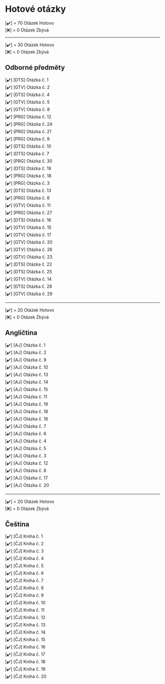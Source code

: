 # Hotové otázky

[✔️] = 70 Otázek Hotovo <br>
[❌] = 0 Otázek Zbývá
 ____________________________________________________________________________________________________________________________
[✔️] = 30 Otázek Hotovo <br>
[❌] = 0 Otázek Zbývá

## Odborné předměty 

 [✔️] [DTS] Otázka č. 1 <br>
 [✔️] [GTV] Otázka č. 2 <br>
 [✔️] [DTS] Otázka č. 4 <br>
 [✔️] [GTV] Otázka č. 5 <br>
 [✔️] [GTV] Otázka č. 8 <br>
 [✔️] [PRG] Otázka č. 12 <br>
 [✔️] [PRG] Otázka č. 24 <br>
 [✔️] [PRG] Otázka č. 21 <br>
 [✔️] [PRG] Otázka č. 9 <br>
 [✔️] [DTS] Otázka č. 10<br>
 [✔️] [DTS] Otázka č. 7 <br>
 [✔️] [PRG] Otázka č. 30 <br>
 [✔️] [DTS] Otázka č. 19 <br>
 [✔️] [PRG] Otázka č. 18 <br>
 [✔️] [PRG] Otázka č. 3 <br>
 [✔️] [DTS] Otázka č. 13 <br>
 [✔️] [PRG] Otázka č. 6 <br>
 [✔️] [GTV] Otázka č. 11<br>
 [✔️] [PRG] Otázka č. 27 <br>
 [✔️] [DTS] Otázka č. 16  <br>
 [✔️] [GTV] Otázka č. 15 <br>
 [✔️] [GTV] Otázka č. 17 <br>
 [✔️] [GTV] Otázka č. 20 <br>
 [✔️] [GTV] Otázka č. 26 <br>
 [✔️] [GTV] Otázka č. 23 <br>
 [✔️] [DTS] Otázka č. 22 <br>
 [✔️] [DTS] Otázka č. 25 <br>
 [✔️] [GTV] Otázka č. 14<br>
 [✔️] [DTS] Otázka č. 28  <br>
 [✔️] [GTV] Otázka č. 29 <br>
 
 ____________________________________________________________________________________________________________________________
 
[✔️] = 20 Otázek Hotovo <br>
[❌] = 0 Otázek Zbývá
 
  ## Angličtina
 
 [✔️] [AJ] Otázka č. 1 <br>
 [✔️] [AJ] Otázka č. 2 <br>
 [✔️] [AJ] Otázka č. 9 <br>
 [✔️] [AJ] Otázka č. 10 <br>
 [✔️] [AJ] Otázka č. 13 <br>
 [✔️] [AJ] Otázka č. 14 <br>
 [✔️] [AJ] Otázka č. 15 <br>
 [✔️] [AJ] Otázka č. 11 <br>
 [✔️] [AJ] Otázka č. 19 <br>
 [✔️] [AJ] Otázka č. 18 <br>
 [✔️] [AJ] Otázka č. 16 <br>
 [✔️] [AJ] Otázka č. 7 <br>
 [✔️] [AJ] Otázka č. 6 <br>
 [✔️] [AJ] Otázka č. 4 <br>
 [✔️] [AJ] Otázka č. 5 <br>
 [✔️] [AJ] Otázka č. 3 <br>
 [✔️] [AJ] Otázka č. 12 <br>
 [✔️] [AJ] Otázka č. 8 <br>
 [✔️] [AJ] Otázka č. 17 <br>
 [✔️] [AJ] Otázka č. 20 <br>
 
 ____________________________________________________________________________________________________________________________
 
[✔️] = 20 Otázek Hotovo <br>
[❌] = 0 Otázek Zbývá
 
  ## Čeština
  
 [✔️] [ČJ] Kniha č. 1 <br>
 [✔️] [ČJ] Kniha č. 2 <br>
 [✔️] [ČJ] Kniha č. 3 <br>
 [✔️] [ČJ] Kniha č. 4 <br>
 [✔️] [ČJ] Kniha č. 5 <br>
 [✔️] [ČJ] Kniha č. 6 <br>
 [✔️] [ČJ] Kniha č. 7 <br>
 [✔️] [ČJ] Kniha č. 8 <br>
 [✔️] [ČJ] Kniha č. 9 <br>
 [✔️] [ČJ] Kniha č. 10 <br>
 [✔️] [ČJ] Kniha č. 11 <br>
 [✔️] [ČJ] Kniha č. 12 <br>
 [✔️] [ČJ] Kniha č. 13 <br>
 [✔️] [ČJ] Kniha č. 14 <br>
 [✔️] [ČJ] Kniha č. 15 <br>
 [✔️] [ČJ] Kniha č. 16 <br>
 [✔️] [ČJ] Kniha č. 17 <br>
 [✔️] [ČJ] Kniha č. 18 <br>
 [✔️] [ČJ] Kniha č. 19 <br>
 [✔️] [ČJ] Kniha č. 20 <br>
